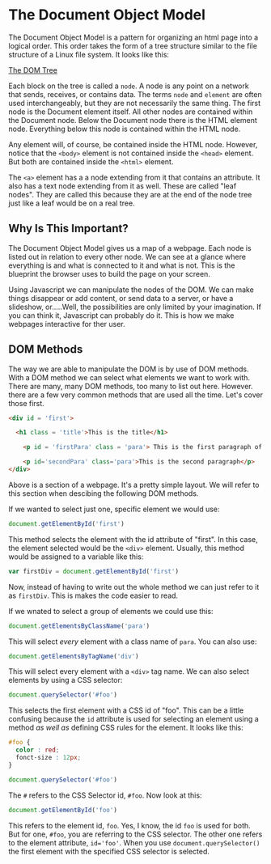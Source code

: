 # The Document Object Model

The Document Object Model is a pattern for organizing an html page into a logical order. This order takes the form of a tree
structure similar to the file structure of a Linux file system. It looks like this:

[The DOM Tree]("./../../../images/DOM-Tree.png)

Each block on the tree is called a `node`. A node is any point on a network that sends, receives, or contains data.
The terms `node` and `element` are often used interchangeably,
but they are not necessarily the same thing.
The first node is the Document element itself.
All other nodes are contained within the
Document node. Below the Document node there is the HTML element node.
Everything below this node is contained within the HTML node.

Any element will, of course, be contained inside the HTML node. However, notice that the `<body>` element is not contained
inside the `<head>` element. But both are contained inside the `<html>` element.

The `<a>` element has a a node extending from it that contains an attribute. It also has a text node extending from it as
well. These are called "leaf nodes". They are called this because they are at the end of the node tree just like a leaf
would be on a real tree.

## Why Is This Important?

The Document Object Model gives us a map of a webpage. Each node is listed out in relation to every other node.
We can see at a glance where everything is and what is connected to it and what is not. This is the blueprint the browser
uses to build the page on your screen.

Using Javascript we can manipulate the nodes of the DOM. We can make things disappear or add content, or send data to a
server, or have a slideshow, or.....Well, the possibilities
are only limited by your imagination.
If you can think it, Javascript can probably do it. This is how we make webpages interactive for ther user.

## DOM Methods

The way we are able to manipulate the DOM is by use of DOM methods.
With a DOM method we can select what elements we want to work with. There are many, many DOM methods, too many to list out
here. However. there are a few very common methods
that are used all the time. Let's cover those first.

```html
<div id = 'first'>

  <h1 class = 'title'>This is the title</h1>

    <p id = 'firstPara' class = 'para'> This is the first paragraph of the page</p>

    <p id='secondPara' class='para'>This is the second paragraph</p>
</div>
```

Above is a section of a webpage. It's a pretty simple layout.
We will refer to this section when descibing the following DOM methods.

If we wanted to select just one, specific element we would use:

```javascript
document.getElementById('first')
```

This method selects the element with the id attribute of "first".
In this case, the element selected would be the
`<div>` element. Usually, this method would be
assigned to a variable like this:

```javascript
var firstDiv = document.getElementById('first')
```

Now, instead of having to write out the whole
method we can just refer to it as `firstDiv`.
This is makes the code easier to read.

If we wnated to select a group of elements we could use this:

```javascript
document.getElementsByClassName('para')
```

This will select *every* element with a class name of `para`. You can also use:

```javascript
document.getElementsByTagName('div')
```

This will select every element with a `<div>` tag name.
We can also select elements by using a CSS selector:

```javascript
document.querySelector('#foo')
```

This selects the first element with a CSS id of "foo".
This can be a little confusing because the `id`
attribute is used for selecting an element using
a method *as well as* defining
CSS rules for the element. It looks like this:

```css
#foo {
  color : red;
  fonct-size : 12px;
}

```

```javascript
document.querySelector('#foo')
```

The `#` refers to the CSS Selector id, `#foo`. Now look at this:

```javascript
document.getElementById('foo')
```

This refers to the element id, `foo`.
Yes, I know, the id `foo` is used for both.
But for one, `#foo`, you are referring to
the CSS selector. The other one refers to the element attribute, `id='foo'`. When you use `document.querySelector()` the
first element with the specified CSS selector is selected.
